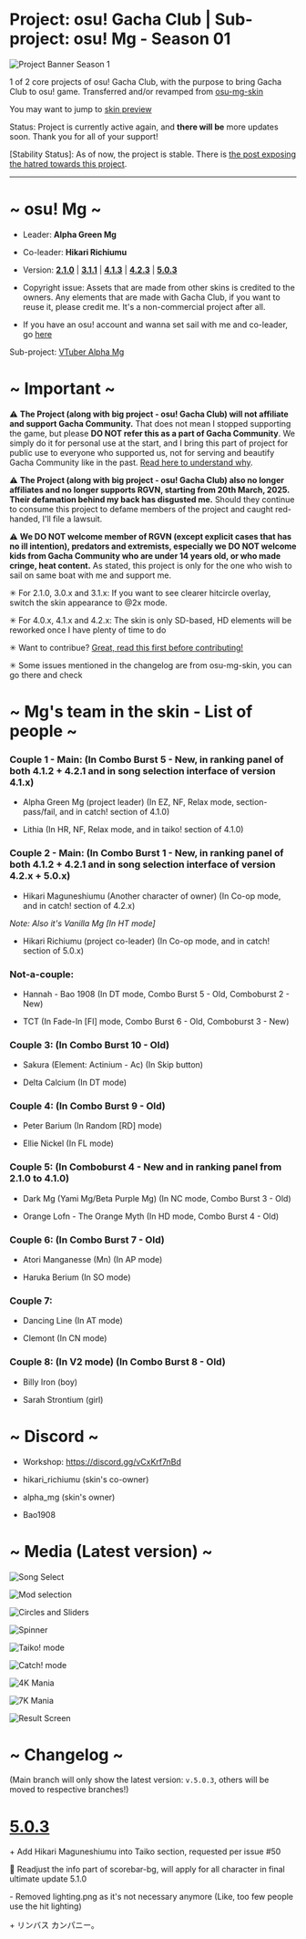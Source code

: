 # Project: osu! Gacha Club | Sub-project: osu! Mg - Season 01

![Project Banner Season 1](https://github.com/user-attachments/assets/a769a7f7-a899-40cf-9699-467ea15445b5)


1 of 2 core projects of osu! Gacha Club, with the purpose to bring Gacha Club to osu! game. Transferred and/or revamped from [osu-mg-skin](https://github.com/greenmg2003/osu-Mg-skin)

You may want to jump to [skin preview](#-media-latest-version-)

Status: Project is currently active again, and **there will be** more updates soon. Thank you for all of your support!

[Stability Status]: As of now, the project is stable. There is [the post exposing the hatred towards this project](https://github.com/greenmg2003/osu-mg-reload/blob/main/30-01-2025-serious-report.md).

---

#                                ~ osu! Mg ~

- Leader: **Alpha Green Mg**

- Co-leader: **Hikari Richiumu**

- Version: [**2.1.0**](https://github.com/alphamg2003/osu-Mg-reload/releases/tag/v.2.1.0-release) | [**3.1.1**](https://github.com/alphamg2003/osu-Mg-reload/releases/tag/v.3.1.1-release) | [**4.1.3**](https://github.com/alphamg2003/osu-Mg-reload/releases/tag/v.4.1.3-release) | [**4.2.3**](https://github.com/alphamg2003/osu-Mg-reload/releases/tag/v.4.2.3-release) | [**5.0.3**](https://github.com/alphamg2003/osu-Mg-reload/releases/tag/v.5.0.3-release)

- Copyright issue: Assets that are made from other skins is credited to the owners. Any elements that are made with Gacha Club, if you want to reuse it, please credit me. It's a non-commercial project after all.

- If you have an osu! account and wanna set sail with me and co-leader, go [here](https://osu.ppy.sh/teams/14407)

Sub-project: [VTuber Alpha Mg](https://github.com/alphamg2003/Alpha_Mg_VTuber)

#                                 ~ Important ~
                                
⚠ **The Project (along with big project - osu! Gacha Club) will not affiliate and support Gacha Community.** That does not mean I stopped supporting the game, but please **DO NOT refer this as a part of Gacha Community**. We simply do it for personal use at the start, and I bring this part of project for public use to everyone who supported us, not for serving and beautify Gacha Community like in the past. [Read here to understand why](https://github.com/greenmg2003/osu-mg-reload/blob/main/project_direction.md).

⚠ **The Project (along with big project - osu! Gacha Club) also no longer affiliates and no longer supports RGVN, starting from 20th March, 2025. Their defamation behind my back has disgusted me.** Should they continue to consume this project to defame members of the project and caught red-handed, I'll file a lawsuit.

⚠ **We DO NOT welcome member of RGVN (except explicit cases that has no ill intention), predators and extremists, especially we DO NOT welcome kids from Gacha Community who are under 14 years old, or who made cringe, heat content.** As stated, this project is only for the one who wish to sail on same boat with me and support me. 

✳ For 2.1.0, 3.0.x and 3.1.x: If you want to see clearer hitcircle overlay, switch the skin appearance to @2x mode.

✳ For 4.0.x, 4.1.x and 4.2.x: The skin is only SD-based, HD elements will be reworked once I have plenty of time to do

✳ Want to contribue? [Great, read this first before contributing!](https://github.com/alphamg2003/osu-Mg-reload/blob/main/CONTRIBUTING.md)

✳ Some issues mentioned in the changelog are from osu-mg-skin, you can go there and check

#                          ~ Mg's team in the skin - List of people ~

### Couple 1 - Main: (In Combo Burst 5 - New, in ranking panel of both 4.1.2 + 4.2.1 and in song selection interface of version 4.1.x)

+ Alpha Green Mg (project leader) (In EZ, NF, Relax mode, section-pass/fail, and in catch! section of 4.1.0)

+ Lithia (In HR, NF, Relax mode, and in taiko! section of 4.1.0)

### Couple 2 - Main: (In Combo Burst 1 - New, in ranking panel of both 4.1.2 + 4.2.1 and in song selection interface of version 4.2.x + 5.0.x)

+ Hikari Maguneshiumu (Another character of owner) (In Co-op mode, and in catch! section of 4.2.x)

*Note: Also it's Vanilla Mg [In HT mode]*

+ Hikari Richiumu (project co-leader) (In Co-op mode, and in catch! section of 5.0.x)

### Not-a-couple:

+ Hannah - Bao 1908 (In DT mode, Combo Burst 5 - Old, Comboburst 2 - New)

+ TCT (In Fade-In [FI] mode, Combo Burst 6 - Old, Comboburst 3 - New)

### Couple 3: (In Combo Burst 10 - Old)

+ Sakura (Element: Actinium - Ac) (In Skip button)

+ Delta Calcium (In DT mode)

### Couple 4: (In Combo Burst 9 - Old)

+ Peter Barium (In Random [RD] mode)

+ Ellie Nickel (In FL mode)

### Couple 5: (In Comboburst 4 - New and in ranking panel from 2.1.0 to 4.1.0)

+ Dark Mg (Yami Mg/Beta Purple Mg) (In NC mode, Combo Burst 3 - Old)

+ Orange Lofn - The Orange Myth (In HD mode, Combo Burst 4 - Old)

### Couple 6: (In Combo Burst 7 - Old)

+ Atori Manganesse (Mn) (In AP mode)

+ Haruka Berium (In SO mode)

### Couple 7:

+ Dancing Line (In AT mode)

+ Clemont (In CN mode)

### Couple 8: (In V2 mode) (In Combo Burst 8 - Old)

+ Billy Iron (boy) 

+ Sarah Strontium (girl)

# ~ Discord ~

- Workshop: https://discord.gg/vCxKrf7nBd

- hikari_richiumu (skin's co-owner)

- alpha_mg (skin's owner)

- Bao1908

#                                 ~ Media (Latest version) ~
![Song Select](https://github.com/user-attachments/assets/7b82d2a4-bfa9-48f4-a603-2a22a6996157)

![Mod selection](https://github.com/user-attachments/assets/fa386ee2-c084-4f9b-8be6-c6ee5216bbc8)

![Circles and Sliders](https://github.com/user-attachments/assets/2abfc9e2-d255-43b1-a532-06a1ee8f7060)

![Spinner](https://github.com/user-attachments/assets/71a74256-3f86-4b5f-b30e-0c2ae0bbbd13)

![Taiko! mode](https://github.com/user-attachments/assets/aacb4ca2-734e-42fe-8d01-4f62becde13b)

![Catch! mode](https://github.com/user-attachments/assets/c31af4f4-c511-4b85-b650-33e70ab267d0)

![4K Mania](https://github.com/user-attachments/assets/9cc05ce0-2c90-4949-a210-8161b0eb9234)

![7K Mania](https://github.com/user-attachments/assets/043520f1-32d4-4b74-98c5-6c74dcc56679)

![Result Screen](https://github.com/user-attachments/assets/8eef602a-2abb-43f3-81d8-ea981baeba71)

# ~ Changelog ~

(Main branch will only show the latest version: `v.5.0.3`, others will be moved to respective branches!)

# [5.0.3](https://github.com/alphamg2003/osu-Mg-reload/releases/tag/v.5.0.3-release)

\+ Add Hikari Maguneshiumu into Taiko section, requested per issue #50

🔄 Readjust the info part of scorebar-bg, will apply for all character in final ultimate update 5.1.0

\- Removed lighting.png as it's not necessary anymore (Like, too few people use the hit lighting)

\+ リンバス カンパニー。
